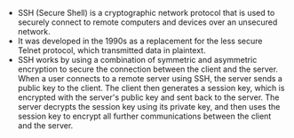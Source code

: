 - SSH (Secure Shell) is a cryptographic network protocol that is used to securely connect to remote computers and devices over an unsecured network.
- It was developed in the 1990s as a replacement for the less secure Telnet protocol, which transmitted data in plaintext.
- SSH works by using a combination of symmetric and asymmetric encryption to secure the connection between the client and the server. When a user connects to a remote server using SSH, the server sends a public key to the client. The client then generates a session key, which is encrypted with the server's public key and sent back to the server. The server decrypts the session key using its private key, and then uses the session key to encrypt all further communications between the client and the server.

